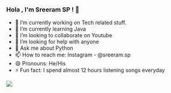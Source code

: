 ### Hola , I'm Sreeram SP ! 👋

- 🔭 I’m currently working on Tech related stuff.
- 🌱 I’m currently learning Java
- 👯 I’m looking to collaborate on Youtube
- 🤔 I’m looking for help with anyone
- 💬 Ask me about Python
- 📫 How to reach me: Instagram - @sreeram.sp
- 😄 Pronouns: He/His
- ⚡ Fun fact: I spend almost 12 hours listening songs everyday


<img src="https://github-readme-stats.vercel.app/api?username=SreeramSP&&show_icons=true&title_color=ffffff&icon_color=bb2acf&text_color=daf7dc&bg_color=151515">
